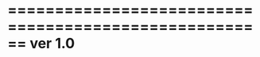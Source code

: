 ======================================================
ver 1.0 
======================================================

